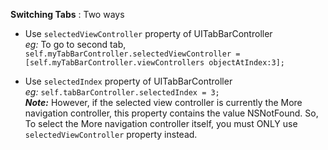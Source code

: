 
__Switching Tabs__ : Two ways</br>
* Use `selectedViewController` property of UITabBarController <br/>
_eg:_ To go to second tab, <br/> 
`self.myTabBarController.selectedViewController = [self.myTabBarController.viewControllers objectAtIndex:3];` <br/>

* Use `selectedIndex` property of UITabBarController <br/>
_eg:_ `self.tabBarController.selectedIndex = 3;` <br/>
**_Note:_** However, if the selected view controller is currently the More navigation controller, this property contains the value NSNotFound.
So,  To select the More navigation controller itself, you must ONLY use `selectedViewController` property instead. </br>







































